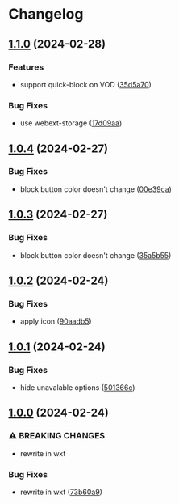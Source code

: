 # Changelog

## [1.1.0](https://github.com/ookkoouu/twitch-chat-mask/compare/v1.0.4...v1.1.0) (2024-02-28)


### Features

* support quick-block on VOD ([35d5a70](https://github.com/ookkoouu/twitch-chat-mask/commit/35d5a7040330a204e1ec1cb8c82d385e5d33a239))


### Bug Fixes

* use webext-storage ([17d09aa](https://github.com/ookkoouu/twitch-chat-mask/commit/17d09aa17e1c5e8e960b1ddb073e69b768bad46f))

## [1.0.4](https://github.com/ookkoouu/twitch-chat-mask/compare/v1.0.3...v1.0.4) (2024-02-27)


### Bug Fixes

* block button color doesn't change ([00e39ca](https://github.com/ookkoouu/twitch-chat-mask/commit/00e39ca9c7e87e78ac682c9cd92806978e2b0e77))

## [1.0.3](https://github.com/ookkoouu/twitch-chat-mask/compare/v1.0.2...v1.0.3) (2024-02-27)


### Bug Fixes

* block button color doesn't change ([35a5b55](https://github.com/ookkoouu/twitch-chat-mask/commit/35a5b55d15b4aab4c55da932999566929326d651))

## [1.0.2](https://github.com/ookkoouu/twitch-chat-mask/compare/v1.0.1...v1.0.2) (2024-02-24)


### Bug Fixes

* apply icon ([90aadb5](https://github.com/ookkoouu/twitch-chat-mask/commit/90aadb50b0c2fedee9875a62ca50c23258d7972a))

## [1.0.1](https://github.com/ookkoouu/twitch-chat-mask/compare/v1.0.0...v1.0.1) (2024-02-24)


### Bug Fixes

* hide unavalable options ([501366c](https://github.com/ookkoouu/twitch-chat-mask/commit/501366ce6248ed0c81dbac9fdc9a5f7527878717))

## [1.0.0](https://github.com/ookkoouu/twitch-chat-mask/compare/v0.3.1...v1.0.0) (2024-02-24)


### ⚠ BREAKING CHANGES

* rewrite in wxt

### Bug Fixes

* rewrite in wxt ([73b60a9](https://github.com/ookkoouu/twitch-chat-mask/commit/73b60a92f56076b3aa91519a53c6afebc9f72aec))
